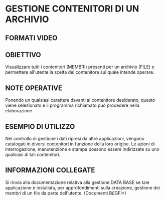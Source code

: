 # GESTIONE CONTENITORI DI UN ARCHIVIO
## FORMATI VIDEO
## OBIETTIVO
Visualizzare tutti i contenitori (MEMBRI) presenti per un archivio (FILE) e permettere all'utente la scelta del contenitore sul quale intende operare.
## NOTE OPERATIVE
Ponendo un qualsiasi carattere davanti al contenitore desiderato, questo viene selezionato e il programma richiamato può procedere nella elaborazione.
## ESEMPIO DI UTILIZZO
Nel controllo di gestione i dati ripresi da altre applicazioni, vengono catalogati in diversi contenitori in funzione della loro origine. Le azioni di interrogazione, manutenzione e stampa possono essere indirizzate su uno qualsiasi di tali contenitori.
## INFORMAZIONI COLLEGATE
Si rinvia alla documentazione relativa alla gestione DATA BASE se tale applicazione è installata, per approfondimenti sulla creazione, gestione dei membri di un file da parte dell'utente.
(Documenti B£GFI\*)
